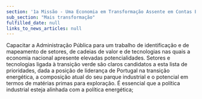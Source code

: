 ```yaml
---
section: '1a Missão - Uma Economia em Transformação Assente em Contas Equilibradas'
sub_section: "Mais transformação"
fulfilled_date: null
links_to_news_articles: null
---
```


Capacitar a Administração Pública para um trabalho de identificação e de mapeamento de setores, de cadeias de valor e de tecnologias nas quais a economia nacional apresente elevadas potencialidades. Setores e tecnologias ligada à transição verde são claros candidatos a esta lista de prioridades, dada a posição de liderança de Portugal na transição energética, a composição atual do seu parque industrial e o potencial em termos de matérias primas para exploração. É essencial que a política industrial esteja alinhada com a política energética;